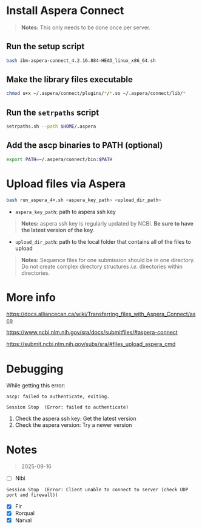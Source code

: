 # Install Aspera Connect
> **Notes:** This only needs to be done once per server.
## Run the setup script
```bash
bash ibm-aspera-connect_4.2.16.884-HEAD_linux_x86_64.sh
```
## Make the library files executable
```bash
chmod u+x ~/.aspera/connect/plugins/*/*.so ~/.aspera/connect/lib/*
```
## Run the `setrpaths` script
```bash
setrpaths.sh --path $HOME/.aspera
```
## Add the ascp binaries to PATH (optional)
```bash
export PATH=~/.aspera/connect/bin:$PATH
```

# Upload files via Aspera
```bash
bash run_aspera_4+.sh <aspera_key_path> <upload_dir_path>
```
* `aspera_key_path`: path to aspera ssh key
> **Notes:** aspera ssh key is regularly updated by NCBI. **Be sure to have the latest version of the key**.
* `upload_dir_path`: path to the local folder that contains all of the files to upload
> **Notes:** Sequence files for one submission should be in one directory. Do not create complex directory structures *i.e.* directories within directories.

# More info
https://docs.alliancecan.ca/wiki/Transferring_files_with_Aspera_Connect/ascp

https://www.ncbi.nlm.nih.gov/sra/docs/submitfiles/#aspera-connect

https://submit.ncbi.nlm.nih.gov/subs/sra/#files_upload_aspera_cmd

# Debugging
While getting this error:
```
ascp: failed to authenticate, exiting.

Session Stop  (Error: failed to authenticate)
```
1. Check the aspera ssh key: Get the latest version
2. Check the aspera version: Try a newer version 

# Notes
> 2025-09-16
- [ ] Nibi
```
Session Stop  (Error: Client unable to connect to server (check UDP port and firewall))
```
- [x] Fir
- [x] Rorqual
- [x] Narval
